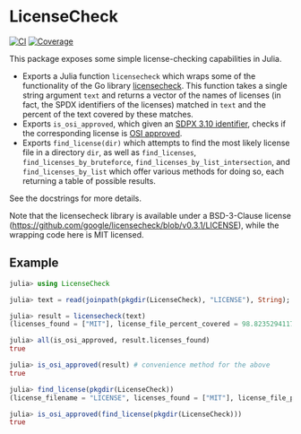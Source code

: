 # LicenseCheck

[![CI](https://github.com/ericphanson/LicenseCheck.jl/actions/workflows/ci.yml/badge.svg)](https://github.com/ericphanson/LicenseCheck.jl/actions/workflows/ci.yml)
[![Coverage](https://codecov.io/gh/ericphanson/LicenseCheck.jl/graph/badge.svg?token=D9BHXCBWTU)](https://codecov.io/gh/ericphanson/LicenseCheck.jl)

This package exposes some simple license-checking capabilities in Julia.

* Exports a Julia function `licensecheck` which wraps some of the functionality of the Go library [licensecheck](https://github.com/google/licensecheck). This function takes a single string argument `text` and returns a vector of the names of licenses (in fact, the SPDX identifiers of the licenses) matched in `text` and the percent of the text covered by these matches.
* Exports `is_osi_approved`, which given an [SDPX 3.10 identifier](https://spdx.dev/ids/), checks if the corresponding license is [OSI approved](https://opensource.org/licenses).
* Exports `find_license(dir)` which attempts to find the most likely license file in a directory `dir`, as well as `find_licenses`, `find_licenses_by_bruteforce`, `find_licenses_by_list_intersection`, and `find_licenses_by_list` which offer various methods for doing so, each returning a table of possible results.

See the docstrings for more details.

Note that the licensecheck library is available under a BSD-3-Clause license (<https://github.com/google/licensecheck/blob/v0.3.1/LICENSE>), while the wrapping code here is MIT licensed.

## Example

```julia
julia> using LicenseCheck

julia> text = read(joinpath(pkgdir(LicenseCheck), "LICENSE"), String);

julia> result = licensecheck(text)
(licenses_found = ["MIT"], license_file_percent_covered = 98.82352941176471)

julia> all(is_osi_approved, result.licenses_found)
true

julia> is_osi_approved(result) # convenience method for the above
true

julia> find_license(pkgdir(LicenseCheck))
(license_filename = "LICENSE", licenses_found = ["MIT"], license_file_percent_covered = 98.82352941176471)

julia> is_osi_approved(find_license(pkgdir(LicenseCheck)))
true

```
